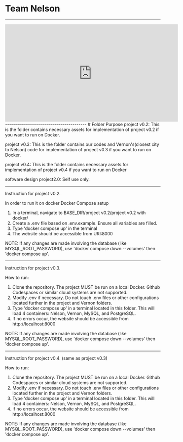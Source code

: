 # Team Nelson
-----------------------------------------
<iframe width="560" height="315" src="https://www.youtube.com/embed/yQ2K8-CZ75A?si=jSGBDy0esRrfXDBb&amp;start=1" title="YouTube video player" frameborder="0" allow="accelerometer; autoplay; clipboard-write; encrypted-media; gyroscope; picture-in-picture; web-share" referrerpolicy="strict-origin-when-cross-origin" allowfullscreen></iframe>
-----------------------------------------
# Folder Purpose
project v0.2: This is the folder contains necessary assets for implementation of project v0.2 if you want to run on Docker.

project v0.3: This is the folder contains our codes and Vernon's(closest city to Nelson) code for implementation of project v0.3 if you want to run on Docker.

project v0.4: This is the folder contains necessary assets for implementation of project v0.4 if you want to run on Docker

software design project2.0: Self use only.

-----------------------------------------
Instruction for project v0.2.

In order to run it on docker
Docker Compose setup
1. In a terminal, navigate to BASE_DIR/project v0.2/project v0.2 with docker/
2. Create a .env file based on .env.example. Ensure all variables are filled.
3. Type 'docker compose up' in the terminal
4. The website should be accessible from URI:8000

NOTE: If any changes are made involving the database (like MYSQL_ROOT_PASSWORD), use 'docker compose down --volumes' then 'docker compose up'.

----------------------------------------

Instruction for project v0.3.

How to run:

1. Clone the repository. The project MUST be run on a local Docker. Github Codespaces or similar cloud systems are not supported.
2. Modify .env if necessary. Do not touch .env files or other configurations located further in the project and Vernon folders.
3. Type 'docker compose up' in a terminal located in this folder. This will load 4 containers: Nelson, Vernon, MySQL, and PostgreSQL.
4. If no errors occur, the website should be accessible from http://localhost:8000
   
NOTE: If any changes are made involving the database (like MYSQL_ROOT_PASSWORD), use 'docker compose down --volumes' then 'docker compose up'.

----------------------------------------

Instruction for project v0.4. (same as project v0.3)

How to run:

1. Clone the repository. The project MUST be run on a local Docker. Github Codespaces or similar cloud systems are not supported.
2. Modify .env if necessary. Do not touch .env files or other configurations located further in the project and Vernon folders.
3. Type 'docker compose up' in a terminal located in this folder. This will load 4 containers: Nelson, Vernon, MySQL, and PostgreSQL.
4. If no errors occur, the website should be accessible from http://localhost:8000
   
NOTE: If any changes are made involving the database (like MYSQL_ROOT_PASSWORD), use 'docker compose down --volumes' then 'docker compose up'.
